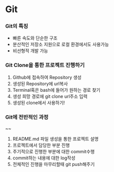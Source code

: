 # Git

### Git의 특징
- 빠른 속도와 단순한 구조
- 분산적인 저장소 지원으로 로컬 환경에서도 사용가능
- 비선형적 개발 가능

### Git Clone을 통한 프로젝트 진행하기

1. Github에 접속하여 Repository 생성
2. 생성된 Repository에 url복사
3. Terminal혹은 bash에 들어가 원하는 경로 찾기
4. 생성 희망 경로에 git clone url주소 입력
5. 생성된 clone에서 사용하기!

### Git에 전반적인 과정
~~
1. README.md 파일 생성을 통한 프로젝트 설명
2. 프로젝트에서 담당한 부분 진행
3. 주기적으로 진행한 부분에 대한 commit수행
4. commit하는 내용에 대한 log작성
5. 전체적인 진행을 마무리할때 git push해주기